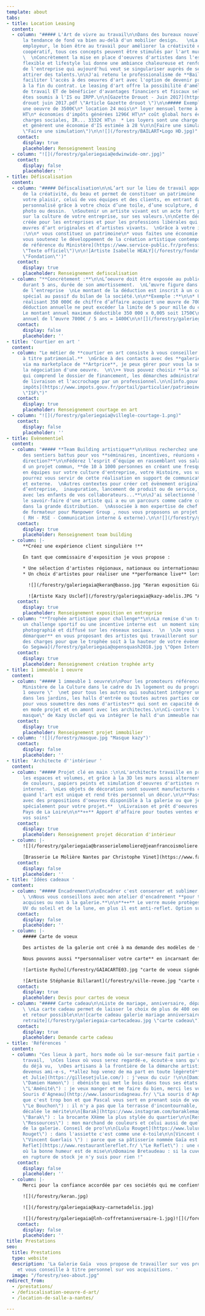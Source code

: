 ```yaml
---
template: about
tabs:
- title: Location Leasing
  content:
  - column: "##### L'Art de vivre au travail\n\nDans des bureaux nouvelles générations,
      la tendance de fond va bien au-delà d'un mobilier design.   \nLa RSE, la marque
      employeur, le bien être au travail pour améliorer la créativité et l'esprit
      coopératif, tous ces concepts peuvent être stimulés par l'art mural et sculptural.
      \  \nConcrètement la mise en place d'oeuvres d'artistes dans l'espace de travail
      flexible et lifestyle lui donne une ambiance chaleureuse et renforce l'identité
      de l'entreprise qui aujourd'hui veut se singulariser auprès de ses clients et
      attirer des talents.\n\nJ'ai retenu le professionalisme de **Bail Art**, pour
      faciliter l'accès à des oeuvres d'art avec l'option de devenir propriétaire
      à la fin du contrat. Le leasing d'art offre la possibilité d'améliorer son environnement
      de travail ET de bénéficier d'avantages financiers et fiscaux selon si vous
      êtes soumis à l'IS ou IRPP.\n\n[Gazette Drouot - Juin 2017](https://galeriegaia.fr/forestry/Gazette
      drouot juin 2017.pdf \"Article Gazette drouot \")\n\n##### Exemple :\n\n* pour
      une oeuvre de 3500€\n* location 24 mois\n* loyer mensuel terme à échoir *  193€
      HT\n* économies d'impôts générées 1296€ HT\n* coût global hors économies de
      charges sociales, IR... 3332€ HT\n  * Les loyers sont une charge déductible
      et génèrent une économie d'IS estimée à 28 %\n\n[Faire une simulation](http://bail-art.com/le-leasing/
      \"Faire une simulation\")\n\n![](/forestry/BAILART•Logo HD.jpg)"
    contact:
      display: true
      placeholder: Renseignement leasing
  - column: "![](/forestry/galeriegaia@edwinwide-omr.jpg)"
    contact:
      display: false
      placeholder: ''
- title: Défiscalisation
  content:
  - column: "##### Défiscalisation\n\nL’art sur le lieu de travail apporte de l’inspiration,
      de la créativité, du beau et permet de constituer un patrimoine !  \nImaginez
      votre plaisir, celui de vos équipes et des clients, en entrant dans un espace
      personnalisé grâce à votre choix d’une toile, d’une sculpture, d’une estampe,
      photo ou dessin.  \nSoutenir un artiste vivant est un acte fort pour communiquer
      sur la culture de votre entreprise, sur ses valeurs.\n\nCette déduction a été
      créée pour les entreprises et pour les professions libérales qui achètent des
      œuvres d’art originales et d’artistes vivants.  \nGrâce à votre investissement
      :\n\n* vous constituez un patrimoine\n* vous faites une économie d’impôts\n*
      vous soutenez le développement de la création artistique contemporaine\n\n[Texte
      de référence du Ministère](https://www.service-public.fr/professionnels-entreprises/vosdroits/F32914
      \"Texte officiel\")\n\n![Artiste Isabelle HEALY](/forestry/fondation.jpg 'Sculpture
      \"Fondation\"')"
    contact:
      display: true
      placeholder: Renseignement defiscalisation
  - column: "**Concrètement :**\n\nL’oeuvre doit être exposée au public ou aux salariés
      durant 5 ans, durée de son amortissement.  \nL’œuvre figure dans les immobilisations
      de l’entreprise  \nLe montant de la déduction est inscrit à un compte de réserve
      spécial au passif du bilan de la société.\n\n**Exemple :**\n\n* Une entreprise
      réalisant 350 000€ de chiffre d’affaire acquiert une œuvre de 7000€ HT\n* La
      déduction annuelle ne peut excéder la limite de 5 pour mille du chiffre d’affaire.\n*
      Le montant annuel maximum déductible 350 000 x 0,005 soit 1750€\n* Amortissement
      annuel de l’œuvre 7000€ / 5 ans = 1400€\n\n![](/forestry/galeriegaia@boisrond-omr.jpg)"
    contact:
      display: false
      placeholder: ''
- title: 'Courtier en art '
  content:
  - column: "Le métier de **courtier en art consiste à vous conseiller en vue d'acquisitions
      à titre patrimonial.**  \nGrâce à des contacts avec des **galeries internationales**
      via ma marketplace de **Artprice**, je peux gérer pour vous la sélection et/ou
      la négociation d'une oeuvre.  \n\\++ Vous pouvez choisir **la solution optimale**
      qui comprend le dossier de financement, les démarches administratives, la logistique
      de livraison et l'accrochage par un professionnel.\n\n[info.gouv biens exonérés
      impôts](https://www.impots.gouv.fr/portail/particulier/patrimoine-taxable-lisf
      \"ISF\")"
    contact:
      display: true
      placeholder: Renseignement courtage en art
  - column: "![](/forestry/galeriegaia@villegle-courtage-1.png)"
    contact:
      display: false
      placeholder: ''
- title: Evènementiel
  content:
  - column: "##### **Team Building artistique**\n\nVous recherchez une idée qui sort
      des sentiers battus pour vos **séminaires, incentives, réunions en comité de
      direction?**\n\nFédérez l’esprit d’équipe en rassemblant vos salariés autour
      d un projet commun, **de 10 à 1000 personnes en créant une fresque collective**
      en équipes sur votre culture d'entreprise, votre Histoire, vos valeurs.  \nVous
      pourrez vous servir de cette réalisation en support de communication interne
      et externe.  \nAutres contextes pour créer cet évènement original :  **anniversaire
      d’entreprise,  inauguration, lancement de produit ou de service, arbre de Noël
      avec les enfants de vos collaborateurs...**\n\nJ'ai sélectionné le talent et
      le savoir-faire d'une artiste qui a eu un parcours comme cadre commerciale dans
      dans la grande distribution.  \nAssociée à mon expertise de chef de projet et
      de formateur pour Manpower Group , nous vous proposons un projet clé en main
      ( RH - RSE - Communication interne & externe).\n\n![](/forestry/galeriegaia@nathalieperie-teambuilding.jpg)\n\n![](/forestry/galeriegaia@nathalieperie-fresqueRSE.jpg)"
    contact:
      display: true
      placeholder: Renseignement team building
  - column: |-
      **Créez une expérience client singulière !**

      En tant que commissaire d'exposition je vous propose :

      * Une sélection d'artistes régionaux, nationaux ou internationaux pour créer une **exposition dans vos locaux**, avec la médiation lors du vernissage
      * Un choix d'artistes pour réaliser une **performance live** lors d'une soirée privée, d'un congrès, d'un anniversaire mémoriel.

        ![](/forestry/galeriegaia@keran@basso.jpg "Keran exposition Giani Basso")

        ![Artiste Kazy Usclef](/forestry/galeriegaia@kazy-adelis.JPG "Adelis 70 ans ")
    contact:
      display: true
      placeholder: Renseignement exposition en entreprise
  - column: "**Trophée artistique pour challenge**\n\nLa remise d'un trophée pour
      un challenge sportif ou une incentive interne est  un moment singulier car très
      photographié et diffusé sur les réseaux sociaux.  \n  \nJe vous propose de **vous
      démarquer** en vous proposant des artistes qui travailleront sur votre cahier
      des charges pour que le trophée soit à la hauteur de votre évènement.\n\n![Artiste
      Go Segawa](/forestry/galeriegaia@opensquash2018.jpg \"Open International Squash\")"
    contact:
      display: true
      placeholder: Renseignement création trophée arty
- title: 1 immeuble 1 oeuvre
  content:
  - column: "##### 1 immeuble 1 oeuvre\n\nPour les promoteurs référencés auprès du
      Ministère de la Culture dans le cadre du 1% logement ou du programme \"1 immeuble
      1 oeuvre \"  \net pour tous les autres qui souhaitent intégrer un projet d'artiste
      dans les jardins, les halls d'entrée ou toutes autres parties communes ,  \n**contactez-moi
      pour vous soumettre des noms d'artistes** qui sont en capacité de travailler
      en mode projet et en amont avec les architectes.\n\nCi-contre l'oeuvre \"Le
      masque\" de Kazy Usclef qui va intégrer le hall d'un immeuble nantais en 2020."
    contact:
      display: true
      placeholder: Renseignement projet immobilier
  - column: '![](/forestry/masque.jpg "Masque kazy")'
    contact:
      display: false
      placeholder: ''
- title: 'Architecte d''intérieur '
  content:
  - column: "##### Projet clé en main :\n\nL'architecte travaille en priorité sur
      les espaces et volumes, et grâce à la 3D les murs aussi alternent entre simulation
      de couleurs, papiers peints et simulation d'oeuvres d'artistes récupérées sur
      internet.  \nLes objets de décoration sont souvent manufacturés et multiples
      quand l'art est unique et rend très personnel un décor.\n\n**Passez au concret
      avec des propositions d'oeuvres disponible à la galerie ou que je sourcerais
      spécialement pour votre projet.**  \nLivraison et prêt d'oeuvres sur la région
      Pays de La Loire\n\n**++** Apport d'affaire pour toutes ventes effectuées par
      vos soins"
    contact:
      display: true
      placeholder: Renseignement projet décoration d'intérieur
  - column: |-
      ![](/forestry/galeriegaia@brasserielemoliere@jeanfrancoismoliere.jpg)

      [Brasserie Le Molière Nantes par Christophe Vinet](https://www.facebook.com/pg/Christophe-Vinet-102063224512436/community/ "Le Molière Christophe Vinet")
    contact:
      display: false
      placeholder: ''
- title: 'Idées cadeaux '
  content:
  - column: "##### Encadrement\n\nEncadrer c'est conserver et sublimer une oeuvre.
      \ \nNous vous conseillons avec mon atelier d'encadrement **pour toutes oeuvres
      acquises ou non à la galerie.**\n\n**++** Le verre musée protèges à 98% des
      UV du soleil et de la lune, en plus il est anti-reflet. Option sur devis.\n\n![](/forestry/galeriegaia-encadrement.jpg)"
    contact:
      display: false
      placeholder: ''
  - column: |-
      ##### Carte de voeux

      Des artistes de la galerie ont créé à ma demande des modèles de **cartes de voeux disponibles dans un catalogue** [sur demande](galeriegaia@orange.fr "catalogue carte de voeux ").

      Nous pouvons aussi **personnaliser votre carte** en incarnant des valeurs de votre entreprise, insérer votre **logo et un texte**.

      ![artiste Rycho](/forestry/GAIACARTE03.jpg "carte de voeux signées numérotées")

      ![Artiste Stéphanie Billarant](/forestry/ville-revee.jpg "carte de voeux ")
    contact:
      display: true
      placeholder: Devis pour cartes de voeux
  - column: "##### Carte cadeau\n\nListe de mariage, anniversaire, départ à la retraite
      \ \nLa carte cadeau permet de laisser le choix de plus de 400 oeuvres  \nEchange
      et retour possible\n\n![carte cadeau galerie mariage anniversaire départ à la
      retraite](/forestry/galeriegaia-cartecadeau.jpg \"carte cadeau\")"
    contact:
      display: true
      placeholder: Demande carte cadeau
- title: 'Références '
  content:
  - column: "Ces lieux à part, hors mode où le sur-mesure fait partie de l'ADN du
      travail,  \nCes lieux où vous serez regardé-e, écouté-e sans qu'on vous impose
      du déjà vu,  \nDes artisans à la frontière de la démarche artistique !  \nSouvent
      devenus ami-e-s, **allez hop venez de ma part en toute légèreté**\n\n[Gilles
      et Julie](https://gillesetjulie.com/) : j'veux du cuir !\n\n[Damien Hamon](https://daha.fr/
      \"Damien Hamon\") : ébéniste qui met le bois dans tous ses états !\n\n[L'Aménité](https://www.lamenite-restaurant-nantes.com/
      \"L'Aménité\") : je veux manger et me faire du bien, merci les voisins\n\n[La
      Souris d'Agneau](http://www.lasourisdagneau.fr/ \"La souris d'Agneau\") : parce
      que c'est trop bon et que Pascal vous sert en prenant soin de vous\n\n[Le Bouchon](https://www.le-bouchon-nantes.com/
      \"Le Bouchon\") : il n'y a pas que la terrasse d'incontournable, toute l'équipe
      décalée le mérite\n\n[Barak](https://www.instagram.com/baraklemagasin/?hl=fr
      \"Barak\") : la brocante XXème la plus stylée du quartier\n\n[Ressources](https://ressource-peintures.com/
      \"Ressources\") : mon marchand de couleurs et celui aussi de quelques artistes
      de la galerie. Conseil de pro!\n\n[Lulu Rouget](https://www.lulurouget.fr/ \"Lulu
      Rouget\") : dans l'assiette c'est comme une é-toile\n\n[Vincent Guerlais](https://www.vincentguerlais.com/
      \"Vincent Guerlais \") : parce que sa pâtisserie nommée Gaïa est juste un délice\n\n[Le
      Reflet](https://www.restaurantlereflet.fr/ \"Le Reflet\") : une délicieuse cuisine
      où la bonne humeur est de mise\n\nDomaine Bretaudeau : si la cuvée Gaïa est
      en rupture de stock je n'y suis pour rien !"
    contact:
      display: false
      placeholder: ''
  - column: |-
      Merci pour la confiance accordée par ces sociétés qui me confient des projets riches en défi et émotion

      ![](/forestry/keran.jpg)

      ![](/forestry/galeriegaia@kazy-carnetadelis.jpg)

      ![](/forestry/galeriegaia@lnh-coffretanniversaire-1.jpg)![](/forestry/cinna_logo_zeeblog_zeeloft.jpg)![](/forestry/logo galeries lafayette.jpg)![](/forestry/LOGO SQUASH.png)![](/forestry/LOGO OMR.png)![](/forestry/LOGO AUDI.jpg)![](/forestry/logochristophevinet.jpg)![](/forestry/index.png)
    contact:
      display: false
      placeholder: ''
title: Prestations
seo:
  title: Prestations
  type: website
  description: 'La Galerie Gaïa  vous propose de travailler sur vos projets professionnels
    et vous conseille à titre personnel sur vos acquisitions. '
  image: "/forestry/seo-about.jpg"
redirect_from:
  - /prestations/
  - /defiscalisation-oeuvre-d-art/
  - /location-de-salle-a-nantes/

---
```

